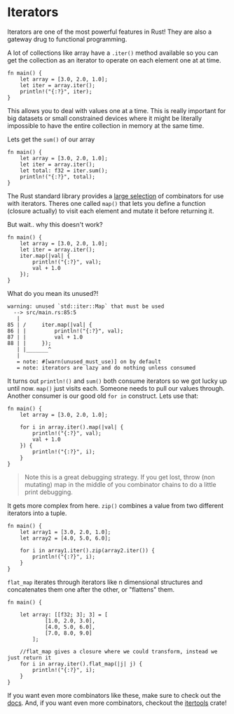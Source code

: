 # Iterators


Iterators are one of the most powerful features in Rust! They are also a gateway drug to functional programming.

A lot of collections like array have a `.iter()` method available so you can get the collection as an iterator to operate on each element one at at time.

```rust,editable
fn main() {
    let array = [3.0, 2.0, 1.0];
    let iter = array.iter();
    println!("{:?}", iter);
}
```

This allows you to deal with values one at a time. This is really important for big datasets or small constrained devices where it might be literally impossible to have the entire collection in memory at the same time.

Lets get the `sum()` of our array
```rust,editable
fn main() {
    let array = [3.0, 2.0, 1.0];
    let iter = array.iter();
    let total: f32 = iter.sum();
    println!("{:?}", total);
}
```

The Rust standard library provides a [large selection](https://doc.rust-lang.org/std/iter/trait.Iterator.html) of combinators for use with iterators. Theres one called `map()` that lets you define a function (closure actually) to visit each element and mutate it before returning it.

But wait.. why this doesn't work?

```rust,no_run
fn main() {
    let array = [3.0, 2.0, 1.0];
    let iter = array.iter();
    iter.map(|val| {
        println!("{:?}", val);
        val + 1.0
    });
}
```
What do you mean its unused?!
```text
warning: unused `std::iter::Map` that must be used
  --> src/main.rs:85:5
   |
85 | /     iter.map(|val| {
86 | |         println!("{:?}", val);
87 | |         val + 1.0
88 | |     });
   | |_______^
   |
   = note: #[warn(unused_must_use)] on by default
   = note: iterators are lazy and do nothing unless consumed
```

It turns out `println!()` and `sum()` both consume iterators so we got lucky up until now. `map()` just visits each. Someone needs to pull our values through. Another consumer is our good old `for in` construct. Lets use that:

```rust,editable
fn main() {
    let array = [3.0, 2.0, 1.0];

    for i in array.iter().map(|val| {
        println!("{:?}", val);
        val + 1.0
    }) {
        println!("{:?}", i);
    }
}
```

> Note this is a great debugging strategy. If you get lost, throw (non mutating) map in the middle of you combinator chains to do a little print debugging.

It gets more complex from here. `zip()` combines a value from two different iterators into a tuple.

```rust,editable
fn main() {
    let array1 = [3.0, 2.0, 1.0];
    let array2 = [4.0, 5.0, 6.0];

    for i in array1.iter().zip(array2.iter()) {
        println!("{:?}", i);
    }
}
```

`flat_map` iterates through iterators like n dimensional structures and concatenates them one after the other, or "flattens" them.
```rust,editable
fn main() {

    let array: [[f32; 3]; 3] = [
            [1.0, 2.0, 3.0],
            [4.0, 5.0, 6.0],
            [7.0, 8.0, 9.0]
        ];

    //flat_map gives a closure where we could transform, instead we just return it
    for i in array.iter().flat_map(|j| j) {
        println!("{:?}", i);
    }
}
```

If you want even more combinators like these, make sure to check out the [docs](https://doc.rust-lang.org/std/iter/trait.Iterator.html). And, if you want even more combinators, checkout the [itertools](https://docs.rs/itertools/0.8.0/itertools/) crate!
